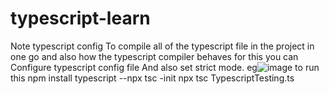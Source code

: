 # typescript-learn

Note typescript config
To compile all of the typescript file in the project in one go
 and also how the typescript compiler behaves for this you can 
Configure typescript config file 
And also set strict mode. eg![image](https://github.com/irfanbalghari/typescript-learn/assets/40053546/99ccf283-bedf-4507-94dc-ed3f16525153)
to run this 
npm install typescript
--npx tsc -init 
npx tsc TypescriptTesting.ts
